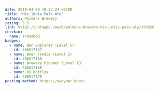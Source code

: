 ```yaml
---
date: 2019-04-09 18:27:24 +0100
title: "Hix India Pale Ale"
authors: Palmers Brewery
rating: 3.5
link: https://untappd.com/b/palmers-brewery-hix-india-pale-ale/169820
checkin:
  name: Tramshed
badges:
  - name: Bar Explorer (Level 5)
    id: 486817167
  - name: Beer Foodie (Level 2)
    id: 486817168
  - name: Brewery Pioneer (Level 13)
    id: 486817169
  - name: 99 Bottles
    id: 486817170
posting_method: https://ownyour.beer/
---
```

